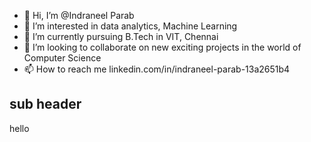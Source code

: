 - 👋 Hi, I’m @Indraneel Parab
- 👀 I’m interested in data analytics, Machine Learning
- 🌱 I’m currently pursuing B.Tech in VIT, Chennai
- 💞️ I’m looking to collaborate on new exciting projects in the world of Computer Science
- 📫 How to reach me linkedin.com/in/indraneel-parab-13a2651b4

<!---
indraneel-vit/indraneel-vit is a ✨ special ✨ repository because its `README.md` (this file) appears on your GitHub profile.
You can click the Preview link to take a look at your changes.
--->
 ## sub header
 hello